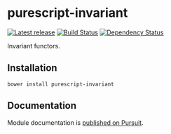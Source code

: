 # purescript-invariant

[![Latest release](http://img.shields.io/bower/v/purescript-invariant.svg)](https://github.com/purescript/purescript-invariant/releases)
[![Build Status](https://travis-ci.org/purescript/purescript-invariant.svg?branch=master)](https://travis-ci.org/purescript/purescript-invariant)
[![Dependency Status](https://www.versioneye.com/user/projects/55848cc4363861001b0001af/badge.svg?style=flat)](https://www.versioneye.com/user/projects/55848cc4363861001b0001af)

Invariant functors.

## Installation

```
bower install purescript-invariant
```

## Documentation

Module documentation is [published on Pursuit](http://pursuit.purescript.org/packages/purescript-invariant).
